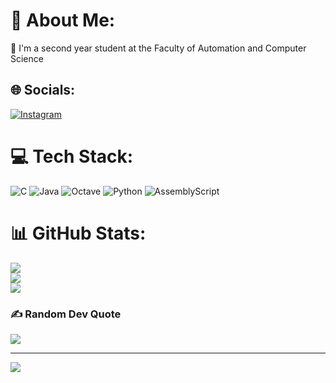 # 💫 About Me:
🔭 I'm a second year student at the Faculty of Automation and Computer Science<br>


## 🌐 Socials:
[![Instagram](https://img.shields.io/badge/Instagram-%23E4405F.svg?logo=Instagram&logoColor=white)](https://instagram.com/miruna_iliescu_) 

# 💻 Tech Stack:
![C](https://img.shields.io/badge/c-%2300599C.svg?style=for-the-badge&logo=c&logoColor=white) ![Java](https://img.shields.io/badge/java-%23ED8B00.svg?style=for-the-badge&logo=openjdk&logoColor=white) ![Octave](https://img.shields.io/badge/OCTAVE-darkblue?style=for-the-badge&logo=octave&logoColor=fcd683) ![Python](https://img.shields.io/badge/python-3670A0?style=for-the-badge&logo=python&logoColor=ffdd54) ![AssemblyScript](https://img.shields.io/badge/assembly%20script-%23000000.svg?style=for-the-badge&logo=assemblyscript&logoColor=white)
# 📊 GitHub Stats:
![](https://github-readme-stats.vercel.app/api?username=MirunaIliescu21&theme=dark&hide_border=false&include_all_commits=false&count_private=false)<br/>
![](https://github-readme-streak-stats.herokuapp.com/?user=MirunaIliescu21&theme=dark&hide_border=false)<br/>
![](https://github-readme-stats.vercel.app/api/top-langs/?username=MirunaIliescu21&theme=dark&hide_border=false&include_all_commits=false&count_private=false&layout=compact)

### ✍️ Random Dev Quote
![](https://quotes-github-readme.vercel.app/api?type=vetical&theme=radical)

---
[![](https://visitcount.itsvg.in/api?id=MirunaIliescu21&icon=0&color=3)](https://visitcount.itsvg.in)

<!-- Proudly created with GPRM ( https://gprm.itsvg.in ) -->
